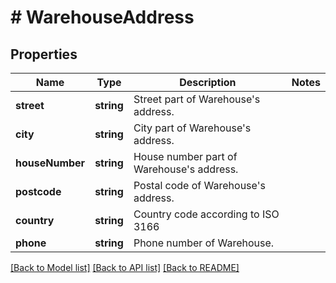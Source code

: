 # # WarehouseAddress

## Properties

Name | Type | Description | Notes
------------ | ------------- | ------------- | -------------
**street** | **string** | Street part of Warehouse&#39;s address. |
**city** | **string** | City part of Warehouse&#39;s address. |
**houseNumber** | **string** | House number part of Warehouse&#39;s address. |
**postcode** | **string** | Postal code of Warehouse&#39;s address. |
**country** | **string** | Country code according to ISO 3166 |
**phone** | **string** | Phone number of Warehouse. |

[[Back to Model list]](../../README.md#models) [[Back to API list]](../../README.md#endpoints) [[Back to README]](../../README.md)
